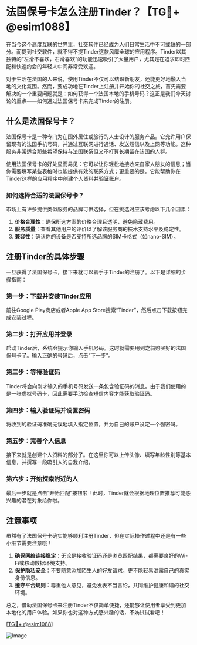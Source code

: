 # 法国保号卡怎么注册Tinder？【TG💪+ @esim1088】

在当今这个高度互联的世界里，社交软件已经成为人们日常生活中不可或缺的一部分。而提到社交软件，就不得不提Tinder这款风靡全球的应用程序。Tinder以其独特的“左滑不喜欢，右滑喜欢”的功能迅速吸引了大量用户，尤其是在追求即时匹配和快速约会的年轻人中间非常受欢迎。

对于生活在法国的人来说，使用Tinder不仅可以结识新朋友，还能更好地融入当地的文化氛围。然而，要成功地在Tinder上注册并开始你的社交之旅，首先需要解决的一个重要问题就是：如何获得一个法国本地的手机号码？这正是我们今天讨论的重点——如何通过法国保号卡来完成Tinder的注册。

## 什么是法国保号卡？

法国保号卡是一种专门为在国外居住或旅行的人士设计的服务产品。它允许用户保留现有的法国手机号码，并通过互联网进行通话、发送短信以及上网等功能。这种服务非常适合那些希望保持与法国联系但又不打算长期留在该国的人群。

使用法国保号卡的好处显而易见：它可以让你轻松地接收来自家人朋友的信息；当你需要填写某些表格时也能提供有效的联系方式；更重要的是，它能帮助你在Tinder这样的应用程序中创建个人资料并验证账户。

### 如何选择合适的法国保号卡？

市场上有许多提供类似服务的品牌可供选择，但在挑选时应该考虑以下几个因素：

1. **价格合理性**：确保所选方案的价格合理且透明，避免隐藏费用。
2. **服务质量**：查看其他用户的评价以了解该服务商的技术支持水平及稳定性。
3. **兼容性**：确认你的设备是否支持所选品牌的SIM卡格式（如nano-SIM）。

## 注册Tinder的具体步骤

一旦获得了法国保号卡，接下来就可以着手于Tinder的注册了。以下是详细的步骤指南：

### 第一步：下载并安装Tinder应用
前往Google Play商店或者Apple App Store搜索“Tinder”，然后点击下载按钮完成安装过程。

### 第二步：打开应用并登录
启动Tinder后，系统会提示你输入手机号码。这时就需要用到之前购买好的法国保号卡了。输入正确的号码后，点击“下一步”。

### 第三步：等待验证码
Tinder将会向刚才输入的手机号码发送一条包含验证码的消息。由于我们使用的是一张虚拟号码卡，因此需要手动检查短信内容才能获取验证码。

### 第四步：输入验证码并设置密码
将收到的验证码准确无误地填入指定位置，并为自己的账户设定一个强密码。

### 第五步：完善个人信息
接下来就是创建个人资料的部分了。在这里你可以上传头像、填写年龄性别等基本信息，并撰写一段吸引人的自我介绍。

### 第六步：开始探索附近的人
最后一步就是点击“开始匹配”按钮啦！此时，Tinder就会根据地理位置推荐可能感兴趣的潜在对象给你啦。

## 注意事项

虽然有了法国保号卡确实能够顺利注册Tinder，但在实际操作过程中还是有一些小细节需要注意哦！

1. **确保网络连接稳定**：无论是接收验证码还是浏览匹配结果，都需要良好的Wi-Fi或移动数据环境支持。
2. **保护隐私安全**：不要随意添加陌生人的好友请求，更不能轻易泄露自己的真实身份信息。
3. **遵守平台规则**：尊重他人意见，避免发表不当言论，共同维护健康和谐的社交环境。

总之，借助法国保号卡来注册Tinder不仅简单便捷，还能够让使用者享受到更加本地化的用户体验。如果你也对这种方式感兴趣的话，不妨试试看吧！

[[TG💪+ @esim1088](https://t.me/s/esim1088)] 

![Image](https://i.postimg.cc/4NQfJmqS/Snipaste-2025-05-13-00-14-12.png)